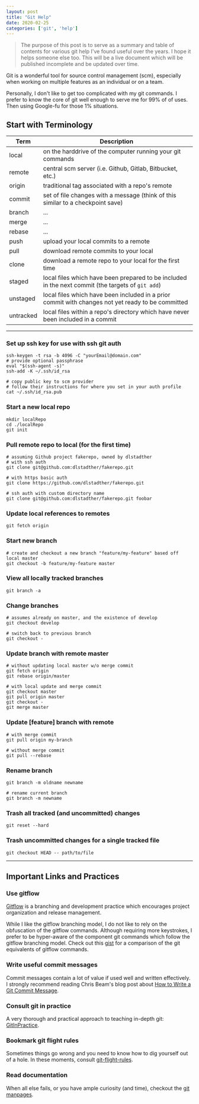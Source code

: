 ```yaml
---
layout: post
title: "Git Help"
date: 2020-02-25
categories: ['git', 'help']
---
```


> The purpose of this post is to serve as a summary and table of contents for various git help I've found useful over the years. I hope it helps someone else too.
> This will be a live document which will be published incomplete and be updated over time.

Git is a wonderful tool for source control management (scm), especially when working on multiple features as an individual or on a team.

Personally, I don't like to get too complicated with my git commands. I prefer to know the core of git well enough to serve me for 99% of of uses. Then using Google-fu for those 1% situations.

## Start with Terminology

| Term | Description |
|------|-------------|
| local | on the harddrive of the computer running your git commands |
| remote | central scm server (i.e. Github, Gitlab, Bitbucket, etc.) |
| origin | traditional tag associated with a repo's remote |
| commit | set of file changes with a message (think of this similar to a checkpoint save) |
| branch | ... |
| merge | ... |
| rebase | ... |
| push | upload your local commits to a remote |
| pull | download remote commits to your local |
| clone | download a remote repo to your local for the first time |
| staged | local files which have been prepared to be included in the next commit (the targets of `git add`) |
| unstaged | local files which have been included in a prior commit with changes not yet ready to be committed |
| untracked | local files within a repo's directory which have never been included in a commit |

---

### Set up ssh key for use with ssh git auth
```shell
ssh-keygen -t rsa -b 4096 -C "yourEmail@domain.com"
# provide optional passphrase
eval "$(ssh-agent -s)"
ssh-add -K ~/.ssh/id_rsa

# copy public key to scm provider
# follow their instructions for where you set in your auth profile
cat ~/.ssh/id_rsa.pub
```

### Start a new local repo
```shell
mkdir localRepo
cd ./localRepo
git init
```

### Pull remote repo to local (for the first time)
```shell
# assuming Github project fakerepo, owned by dlstadther
# with ssh auth
git clone git@github.com:dlstadther/fakerepo.git

# with https basic auth
git clone https://github.com/dlstadther/fakerepo.git

# ssh auth with custom directory name
git clone git@github.com:dlstadther/fakerepo.git foobar
```

### Update local references to remotes
```shell
git fetch origin
```

### Start new branch
```shell
# create and checkout a new branch "feature/my-feature" based off local master
git checkout -b feature/my-feature master
```

### View all locally tracked branches
```shell
git branch -a
```

### Change branches
```shell
# assumes already on master, and the existence of develop
git checkout develop

# switch back to previous branch
git checkout -
```

### Update branch with remote master
```shell
# without updating local master w/o merge commit
git fetch origin
git rebase origin/master

# with local update and merge commit
git checkout master
git pull origin master
git checkout -
git merge master
```

### Update [feature] branch with remote
```shell
# with merge commit
git pull origin my-branch

# without merge commit
git pull --rebase
```

### Rename branch
```shell
git branch -m oldname newname

# rename current branch
git branch -m newname
```

### Trash all tracked (and uncommitted) changes
```shell
git reset --hard
```

### Trash uncommitted changes for a single tracked file
```shell
git checkout HEAD -- path/to/file
```

---

## Important Links and Practices
### Use gitflow
[Gitflow](https://nvie.com/posts/a-successful-git-branching-model/) is a branching and development practice which encourages project organization and release management.

While I like the gitflow branching model, I do not like to rely on the obfuscation of the gitflow commands. Although requiring more keystrokes, I prefer to be hyper-aware of the component git commands which follow the gitflow branching model. Check out this [gist](https://gist.github.com/dlstadther/5968c732584074ff351a5794917ff3fb) for a comparison of the git equivalents of gitflow commands.

### Write useful commit messages
Commit messages contain a lot of value if used well and written effectively. I strongly recommend reading Chris Beam's blog post about [How to Write a Git Commit Message](https://chris.beams.io/posts/git-commit/).

### Consult git in practice
A very thorough and practical approach to teaching in-depth git: [GitInPractice](https://github.com/MikeMcQuaid/GitInPractice).

### Bookmark git flight rules
Sometimes things go wrong and you need to know how to dig yourself out of a hole. In these moments, consult [git-flight-rules](https://github.com/k88hudson/git-flight-rules).

### Read documentation
When all else fails, or you have ample curiosity (and time), checkout the [git manpages](https://git-scm.com/docs).
